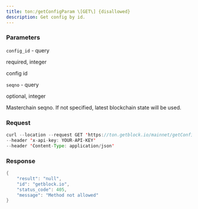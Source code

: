 ```yaml
---
title: ton:/getConfigParam \[GET\] {disallowed}
description: Get config by id.
---
```


### Parameters


`config_id` - query

required, integer

config id

`seqno` - query

optional, integer

Masterchain seqno. If not specified, latest blockchain state will be
used.

### Request

``` java
curl --location --request GET 'https://ton.getblock.io/mainnet/getConfigParam' 
--header 'x-api-key: YOUR-API-KEY' 
--header 'Content-Type: application/json'
```

###  Response

``` java
{
    "result": "null",
    "id": "getblock.io",
    "status_code": 405,
    "message": "Method not allowed"
}
```


